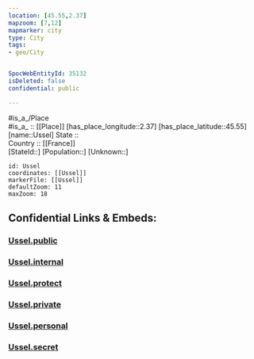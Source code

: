 ```yaml
---
location: [45.55,2.37] 
mapzoom: [7,12] 
mapmarker: city 
type: City
tags:
- geo/City


SpocWebEntityId: 35132
isDeleted: false
confidential: public

---
```

#is_a_/Place  
#is_a_ :: [[Place]] 
[has_place_longitude::2.37] 
[has_place_latitude::45.55] 
[name::Ussel] 
State ::  
Country :: [[France]]  
[StateId::] 
[Population::] 
[Unknown::] 


```leaflet
id: Ussel
coordinates: [[Ussel]] 
markerFile: [[Ussel]] 
defaultZoom: 11 
maxZoom: 18
```


## Confidential Links & Embeds: 

### [Ussel.public](/_public/\Earth\Continent\Europe\Europe~West\France\regions~France\Nouvelle-Aquitaine\departments~Aquitaine\Corrèze\communes~Corrèze\Ussel\cities~UsselUssel.public.md) 

### [Ussel.internal](/_internal/\Earth\Continent\Europe\Europe~West\France\regions~France\Nouvelle-Aquitaine\departments~Aquitaine\Corrèze\communes~Corrèze\Ussel\cities~UsselUssel.internal.md) 

### [Ussel.protect](/_protect/\Earth\Continent\Europe\Europe~West\France\regions~France\Nouvelle-Aquitaine\departments~Aquitaine\Corrèze\communes~Corrèze\Ussel\cities~UsselUssel.protect.md) 

### [Ussel.private](/_private/\Earth\Continent\Europe\Europe~West\France\regions~France\Nouvelle-Aquitaine\departments~Aquitaine\Corrèze\communes~Corrèze\Ussel\cities~UsselUssel.private.md) 

### [Ussel.personal](/_personal/\Earth\Continent\Europe\Europe~West\France\regions~France\Nouvelle-Aquitaine\departments~Aquitaine\Corrèze\communes~Corrèze\Ussel\cities~UsselUssel.personal.md) 

### [Ussel.secret](/_secret/\Earth\Continent\Europe\Europe~West\France\regions~France\Nouvelle-Aquitaine\departments~Aquitaine\Corrèze\communes~Corrèze\Ussel\cities~UsselUssel.secret.md)

